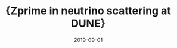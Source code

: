 ---
title: "{Zprime in neutrino scattering at DUNE}"
authors: 
collection: publications
permalink: /publication/2019-09-01-ZprimeinneutrinoscatteringatDUNE
date: 2019-09-01
venue: ''
citation: '"{Zprime in neutrino scattering at DUNE}", Peter {Ballett},  Matheus {Hostert},  Silvia {Pascoli},  Yuber {Perez-Gonzalez},  Zahra {Tabrizi},  Renata {Funchal},  , 2019, '
eprint: ''
---